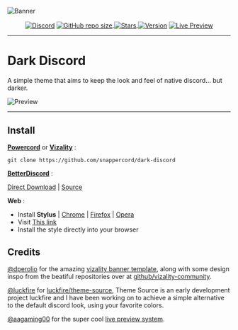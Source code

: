 ![Banner](https://raw.githubusercontent.com/snappercord/dark-discord/master/assets/banner.png)
  <p align="center">
    <a href="https://discord.gg/pmpVeAEsxz"><img align="center" alt="Discord" src="https://img.shields.io/discord/786750604419792926?color=745EC5&label=DISCORD&logo=discord&logoColor=white&style=for-the-badge"></a>
    <a href="#"><img align="center" alt="GitHub repo size" src="https://img.shields.io/github/repo-size/Snappercord/Dark-Discord?color=745EC5&style=for-the-badge&logo=github">
    <a href="https://github.com/snappercord/Dark-Discord/stargazers"><img align="center" alt="Stars" src="https://img.shields.io/github/stars/Snappercord/Dark-Discord?color=745EC5&style=for-the-badge&logo=data%3Aimage/png%3Bbase64%2CiVBORw0KGgoAAAANSUhEUgAAAB4AAAAdCAYAAAC9pNwMAAAACXBIWXMAAAsTAAALEwEAmpwYAAAAIGNIUk0AAHpFAACAgwAA/FcAAIDoAAB5FgAA8QEAADtfAAAcheDStWoAAAHISURBVHjavJS/a1NRGIafm7RaaGJ1KR0MQUVNBiOhtKLg6GKXItRJVwc3M%2BpW%2Bg/4Fwid3LRLBydBHARBiqSiqcY2UOgipopBQnxdzpXr5dyb5iQnHxw49/z4nvOe7543kIRjPAFywIrL5sARPAF0TT8P/Bw0QcZR7cNIf3VcirNG4ZT5/mOuvONb8YMINMzxyLfiLNAGpmPjPVPrji/F9y3Q8EA1n4oPgNmEuUNgxofitRQowAng8bCKTwFF4CxQBq4BN4%2BY8wXwCvgAfAb2gG828C3gDHDOgIpAIaGWLvELaAG7QBNoAF8DSV8MeJxxkAEWgfoYoU1gPqzxceANcNkztAEsAO3wr/5tBt55hH4C5o0B/fecusBVT/CPpqQ//o1IircJSW81utiWlItzkt5xAGwBl4ZUugNUbB6eZplFU5djjtAeUAXeu3h1CzjtCG4DJ128eq6PN/eLPHDeBVwd4prD3FUXcGkEz%2BiCC/jiCMAlH%2BAN4JmrYpuBhG0/wRCeSqpE1pUkrSes/S5p0pY/CVqwJNmUdD3loFckPbfsKw8CXo5sfC1pKQUYbzckvYzsvzMI%2BJ7x2LsDAOPttqS6pJpt/u8AK65O%2Bt9ReEMAAAAASUVORK5CYII%3D">
    <a href="#"><img align ="center" alt="Version" src="https://img.shields.io/static/v1?label=version&message=1.2.2&color=745EC5&style=for-the-badge&logo=data%3Aimage/png%3Bbase64%2CiVBORw0KGgoAAAANSUhEUgAAAB4AAAAeCAYAAAA7MK6iAAAACXBIWXMAAAsTAAALEwEAmpwYAAAAIGNIUk0AAHpFAACAgwAA/FcAAIDoAAB5FgAA8QEAADtfAAAcheDStWoAAAGwSURBVHja7JcxSBxBFIa/Pa%2BQECuFFClNsLWRgGJSpEgn1oJosDIcFpbWKcTC47TKHbEVzpRRsLVOtEkKG2MTxO7QECUH%2BW3mcG7ZvX1j9nLNPVjY2Xn7f/Nm5g1vIkkYbBTYB0aAtB8ioAHMAt%2ByBIvY7AUwZvAbBl5ZwAUj%2BDd2%2B2VxsoIVAFae4NytD%2B6Dew6%2BCNC8tDgVEwYyAQx4%2BSjgZQB4yh2dBe8o/Qt8BZr32S75zyd1zw59Vnyqz7u4rD/az7f2iJG02YVoq3FOEhhJ5RyhtSRGGjivyKtp%2Bp3A/xp5rZN2FhhJlQdAP2bpWsCh016zaFrBVnjVqhe5Yu8ZMAc8ilUQEXAM1F27Aqyk5OkOsOTeZ4DJBK1bYA/4jqSnkm4yIillRO5HumiYmedI%2BmBcuzS4D10watWRdBawcZY9yLobQKs97/ldS/osqeHaB5JOvf6fOKcQKyVslvj0rrnvG5Iu3PsTr/%2Bq6Bb8ccBhvw2Muw0nd3N4F/N5DXxxF4Eh4I3bbC1rRpKOgOn/XICcFIByDyqfrVYevwfeAoOBt4YQi4A/wC6wejcAIWlEHq3bJrMAAAAASUVORK5CYII%3D"></a>
    <a href="https://google.com"><img align="center" alt="Live Preview" src="https://img.shields.io/static/v1?label=+&message=live%20preview&color=745EC5&style=for-the-badge"></a>
  </p>
  


---
# Dark Discord

A simple theme that aims to keep the look and feel of native discord... but darker.

![Preview](https://raw.githubusercontent.com/snappercord/dark-discord/master/assets/screenshots.png)

---

## Install

[**Powercord**](https://powercord.dev/) or [**Vizality**](https://vizality.com/) :
```
git clone https://github.com/snappercord/dark-discord
```

[**BetterDiscord**](https://betterdiscord.net/home/) : <br/> 

[Direct Download](https://betterdiscord.net/ghdl?id=3477) | [Source](https://raw.githubusercontent.com/snappercord/Dark-Discord/master/BetterDiscord/darkdiscord.theme.css)

**Web** :
* Install **Stylus** | [Chrome](https://chrome.google.com/webstore/detail/stylus/clngdbkpkpeebahjckkjfobafhncgmne) | [Firefox](https://addons.mozilla.org/en-US/firefox/addon/styl-us/) | [Opera](https://github.com/openstyles/stylus/wiki/Opera,-Outdated-Stylus)
* Visit [This link](https://raw.githubusercontent.com/snappercord/userstyles/master/Dark-Discord-Web.user.css)
* Install the style directly into your browser


## Credits

[@dperolio](https://github.com/dperolio) for the amazing [vizality banner template](https://www.figma.com/community/file/937081422569421176), along with some design inspo from the beatiful repositories over at [github/vizality-community](https://github.com/vizality-community). <br/>  

[@luckfire](https://github.com/luckfire) for [luckfire/theme-source](https://github.com/LuckFire/Theme-Source), Theme Source is an early development project luckfire and I have been working on to achieve a simple alternative to the default discord look, using your favorite colors. <br/>   

[@aagaming00](https://github.com/aagaming00) for the super cool [live preview system](https://github.com/AAGaming00/discord-theme-preview).
